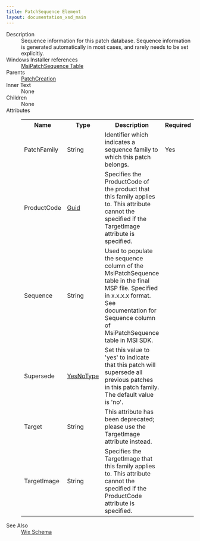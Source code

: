 ```yaml
---
title: PatchSequence Element
layout: documentation_xsd_main
---
```

<dl>
  <dt>Description</dt>
  <dd>Sequence information for this patch database. Sequence information is generated automatically in most cases, and rarely needs to be set explicitly.</dd>
  <dt>Windows Installer references</dt>
  <dd>
    <a href="http://msdn.microsoft.com/library/aa370350.aspx" target="_blank">MsiPatchSequence Table</a>
  </dd>
  <dt>Parents</dt>
  <dd>
    <a href="../patchcreation/">PatchCreation</a>
  </dd>
  <dt>Inner Text</dt>
  <dd>None</dd>
  <dt>Children</dt>
  <dd>None</dd>
  <dt>Attributes</dt>
  <dd>
    <table cellspacing="0" cellpadding="0" class="schema">
      <tr>
        <th width="15%">Name</th>
        <th width="15%">Type</th>
        <th width="65%">Description</th>
        <th width="15%">Required</th>
      </tr>
      <tr>
        <td>PatchFamily</td>
        <td>String</td>
        <td>Identifier which indicates a sequence family to which this patch belongs.</td>
        <td>Yes</td>
      </tr>
      <tr>
        <td>ProductCode</td>
        <td><a href="../simple_type_guid/">Guid</a></td>
        <td>                         Specifies the ProductCode of the product that this family applies to.                         This attribute cannot the specified if the TargetImage attribute is specified.                     </td>
        <td>&nbsp;</td>
      </tr>
      <tr>
        <td>Sequence</td>
        <td>String</td>
        <td>Used to populate the sequence column of the MsiPatchSequence table in the final MSP file. Specified in x.x.x.x format. See documentation for Sequence column of MsiPatchSequence table in MSI SDK.</td>
        <td>&nbsp;</td>
      </tr>
      <tr>
        <td>Supersede</td>
        <td><a href="../simple_type_yesnotype/">YesNoType</a></td>
        <td>                         Set this value to 'yes' to indicate that this patch will supersede all previous patches in this patch family.                         The default value is 'no'.                     </td>
        <td>&nbsp;</td>
      </tr>
      <tr>
        <td>Target</td>
        <td>String</td>
        <td>This attribute has been deprecated; please use the TargetImage attribute instead.</td>
        <td>&nbsp;</td>
      </tr>
      <tr>
        <td>TargetImage</td>
        <td>String</td>
        <td>                         Specifies the TargetImage that this family applies to.                         This attribute cannot the specified if the ProductCode attribute is specified.                     </td>
        <td>&nbsp;</td>
      </tr>
    </table>
  </dd>
  <dt>See Also</dt>
  <dd>
    <a href="../">Wix Schema</a>
  </dd>
</dl>
